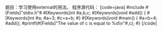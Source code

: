 题目：学习使用external的用法。
程序源代码：
[code=java]
#include #[Fields]"stdio.h"#
#[Keywords]int #a,b,c;
#[Keywords]void #add()
{ 
	#[Keywords]int #a;
	#a=3;
	#c=a+b;
#}
#[Keywords]void #main()
{ 
	#a=b=4;
	#add();
	#printf(#[Fields]"The value of c is equal to %d\n"#,c);
#}
[/code]